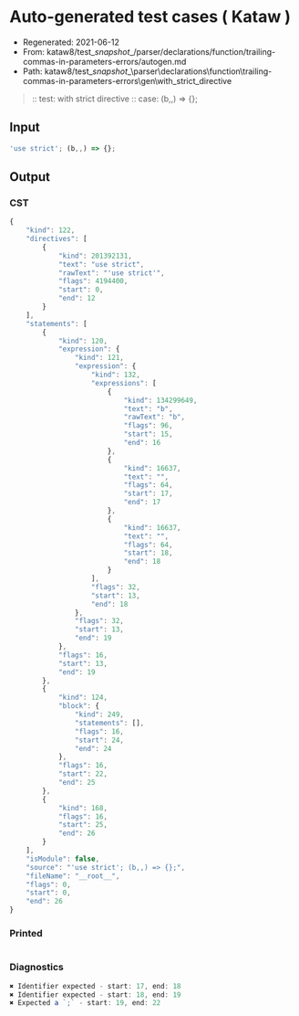 # Auto-generated test cases ( Kataw )
- Regenerated: 2021-06-12
- From: kataw8/test\__snapshot__/parser/declarations/function/trailing-commas-in-parameters-errors/autogen.md
- Path: kataw8/test\__snapshot__\parser\declarations\function\trailing-commas-in-parameters-errors\gen\with_strict_directive
> :: test: with strict directive
> :: case: (b,,) => {};
## Input

`````js
'use strict'; (b,,) => {};
`````
## Output

### CST

```javascript
{
    "kind": 122,
    "directives": [
        {
            "kind": 201392131,
            "text": "use strict",
            "rawText": "'use strict'",
            "flags": 4194400,
            "start": 0,
            "end": 12
        }
    ],
    "statements": [
        {
            "kind": 120,
            "expression": {
                "kind": 121,
                "expression": {
                    "kind": 132,
                    "expressions": [
                        {
                            "kind": 134299649,
                            "text": "b",
                            "rawText": "b",
                            "flags": 96,
                            "start": 15,
                            "end": 16
                        },
                        {
                            "kind": 16637,
                            "text": "",
                            "flags": 64,
                            "start": 17,
                            "end": 17
                        },
                        {
                            "kind": 16637,
                            "text": "",
                            "flags": 64,
                            "start": 18,
                            "end": 18
                        }
                    ],
                    "flags": 32,
                    "start": 13,
                    "end": 18
                },
                "flags": 32,
                "start": 13,
                "end": 19
            },
            "flags": 16,
            "start": 13,
            "end": 19
        },
        {
            "kind": 124,
            "block": {
                "kind": 249,
                "statements": [],
                "flags": 16,
                "start": 24,
                "end": 24
            },
            "flags": 16,
            "start": 22,
            "end": 25
        },
        {
            "kind": 168,
            "flags": 16,
            "start": 25,
            "end": 26
        }
    ],
    "isModule": false,
    "source": "'use strict'; (b,,) => {};",
    "fileName": "__root__",
    "flags": 0,
    "start": 0,
    "end": 26
}
```

### Printed

```javascript

```

### Diagnostics

```javascript
✖ Identifier expected - start: 17, end: 18
✖ Identifier expected - start: 18, end: 19
✖ Expected a `;` - start: 19, end: 22

```

